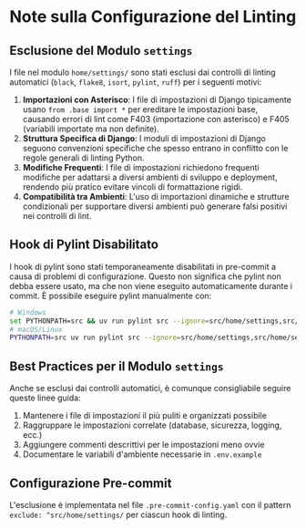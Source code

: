 # Note sulla Configurazione del Linting

## Esclusione del Modulo `settings`

I file nel modulo `home/settings/` sono stati esclusi dai controlli di linting automatici (`black`, `flake8`, `isort`,
`pylint`, `ruff`) per i seguenti motivi:

1. **Importazioni con Asterisco**: I file di impostazioni di Django tipicamente usano `from .base import *` per
   ereditare le impostazioni base, causando errori di lint come F403 (importazione con asterisco) e F405 (variabili
   importate ma non definite).
1. **Struttura Specifica di Django**: I moduli di impostazioni di Django seguono convenzioni specifiche che spesso
   entrano in conflitto con le regole generali di linting Python.
1. **Modifiche Frequenti**: I file di impostazioni richiedono frequenti modifiche per adattarsi a diversi ambienti di
   sviluppo e deployment, rendendo più pratico evitare vincoli di formattazione rigidi.
1. **Compatibilità tra Ambienti**: L'uso di importazioni dinamiche e strutture condizionali per supportare diversi
   ambienti può generare falsi positivi nei controlli di lint.

## Hook di Pylint Disabilitato

I hook di pylint sono stati temporaneamente disabilitati in pre-commit a causa di problemi di configurazione. Questo non
significa che pylint non debba essere usato, ma che non viene eseguito automaticamente durante i commit. È possibile
eseguire pylint manualmente con:

```bash
# Windows
set PYTHONPATH=src && uv run pylint src --ignore=src/home/settings,src/home/settings.py
# macOS/Linux
PYTHONPATH=src uv run pylint src --ignore=src/home/settings,src/home/settings.py
```

## Best Practices per il Modulo `settings`

Anche se esclusi dai controlli automatici, è comunque consigliabile seguire queste linee guida:

1. Mantenere i file di impostazioni il più puliti e organizzati possibile
2. Raggruppare le impostazioni correlate (database, sicurezza, logging, ecc.)
3. Aggiungere commenti descrittivi per le impostazioni meno ovvie
4. Documentare le variabili d'ambiente necessarie in `.env.example`

## Configurazione Pre-commit

L'esclusione è implementata nel file `.pre-commit-config.yaml` con il pattern `exclude: ^src/home/settings/` per ciascun
hook di linting.
